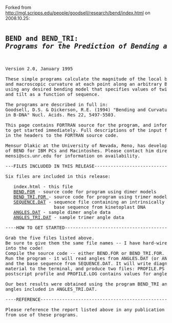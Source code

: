 Forked from http://mgl.scripps.edu/people/goodsell/research/bend/index.html on 2008.10.25:

<pre>
<h2>BEND and BEND_TRI:
<i>Programs for the Prediction of Bending and Curvature for Arbitrary Sequences</i></h2>

Version 2.0, January 1995

These simple programs calculate the magnitude of the local bending
and macroscopic curvature at each point along an arbitrary B-DNA sequence,
using any desired bending model that specifies values of twist, roll,
and tilt as a function of sequence.

The programs are described in full in:
Goodsell, D.S. &amp; Dickerson, R.E. (1994) "Bending and Curvature Calculations
in B-DNA" Nucl. Acids. Res 22, 5497-5503.

This page contains FORTRAN source for the program, and information on how
to get started immediately. Full descriptions of the input files are included
in the headers to the FORTRAN source code.

Mensur Dlakic at the University of Nevada, Reno, has developed versions
of BEND for IBM PCs and Macintoshes. Please contact him directly at
mensi@scs.unr.edu for information on availability.

---FILES INCLUDED IN THIS RELEASE-----------------------------------

Six files are included in this release:

   index.html - this file
   <a href="BEND.FOR">BEND.FOR</a> - source code for program using dimer models
   <a href="BEND_TRI.FOR">BEND_TRI.FOR </a>- source code for program using trimer models
   <a href="SEQUENCE.DAT">SEQUENCE.DAT</a> - sequence file containing an intrinsically bent
                  base sequence from kinetoplast DNA
   <a href="ANGLES.DAT">ANGLES.DAT</a> - sample dimer angle data
   <a href="ANGLES_TRI.DAT">ANGLES_TRI.DAT</a> - sample trimer angle data

----HOW TO GET STARTED----------------------------------------------

Grab the five files listed above.
Be sure to give them the same file names -- I have hard-wired them
into the code!
Compile the source code -- either BEND.FOR or BEND_TRI.FOR. 
Run the program - it will read angles from ANGLES.DAT (or ANGLES_TRI.DAT)
and the base sequence from SEQUENCE.DAT. It will write diagnostic
material to the terminal, and produce two files: PROFILE.PS is a
postscript profile and PROFILE.LOG contains values for angles.

Our best results were obtained using the program BEND_TRI and the
angles included in ANGLES_TRI.DAT. 

----REFERENCE-----------------------------------------------------------------

Please reference the report listed above in any publication resulting
from use of these programs.
</pre>